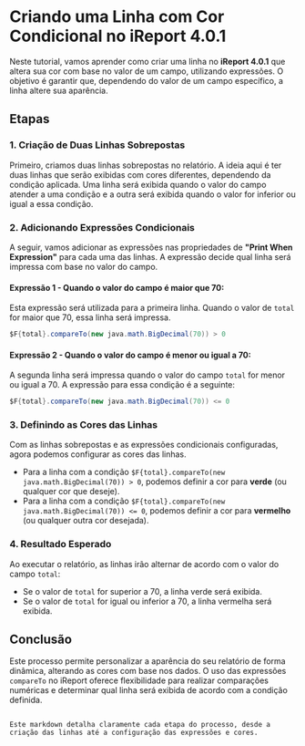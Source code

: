 # Criando uma Linha com Cor Condicional no iReport 4.0.1

Neste tutorial, vamos aprender como criar uma linha no **iReport 4.0.1** que altera sua cor com base no valor de um campo, utilizando expressões. O objetivo é garantir que, dependendo do valor de um campo específico, a linha altere sua aparência.

## Etapas

### 1. **Criação de Duas Linhas Sobrepostas**

Primeiro, criamos duas linhas sobrepostas no relatório. A ideia aqui é ter duas linhas que serão exibidas com cores diferentes, dependendo da condição aplicada. Uma linha será exibida quando o valor do campo atender a uma condição e a outra será exibida quando o valor for inferior ou igual a essa condição.

### 2. **Adicionando Expressões Condicionais**

A seguir, vamos adicionar as expressões nas propriedades de **"Print When Expression"** para cada uma das linhas. A expressão decide qual linha será impressa com base no valor do campo.

#### Expressão 1 - Quando o valor do campo é maior que 70:
Esta expressão será utilizada para a primeira linha. Quando o valor de `total` for maior que 70, essa linha será impressa.

```java
$F{total}.compareTo(new java.math.BigDecimal(70)) > 0
```

#### Expressão 2 - Quando o valor do campo é menor ou igual a 70:
A segunda linha será impressa quando o valor do campo `total` for menor ou igual a 70. A expressão para essa condição é a seguinte:

```java
$F{total}.compareTo(new java.math.BigDecimal(70)) <= 0
```

### 3. **Definindo as Cores das Linhas**

Com as linhas sobrepostas e as expressões condicionais configuradas, agora podemos configurar as cores das linhas.

- Para a linha com a condição `$F{total}.compareTo(new java.math.BigDecimal(70)) > 0`, podemos definir a cor para **verde** (ou qualquer cor que deseje).
- Para a linha com a condição `$F{total}.compareTo(new java.math.BigDecimal(70)) <= 0`, podemos definir a cor para **vermelho** (ou qualquer outra cor desejada).

### 4. **Resultado Esperado**

Ao executar o relatório, as linhas irão alternar de acordo com o valor do campo `total`:

- Se o valor de `total` for superior a 70, a linha verde será exibida.
- Se o valor de `total` for igual ou inferior a 70, a linha vermelha será exibida.

## Conclusão

Este processo permite personalizar a aparência do seu relatório de forma dinâmica, alterando as cores com base nos dados. O uso das expressões `compareTo` no iReport oferece flexibilidade para realizar comparações numéricas e determinar qual linha será exibida de acordo com a condição definida.
```

Este markdown detalha claramente cada etapa do processo, desde a criação das linhas até a configuração das expressões e cores.